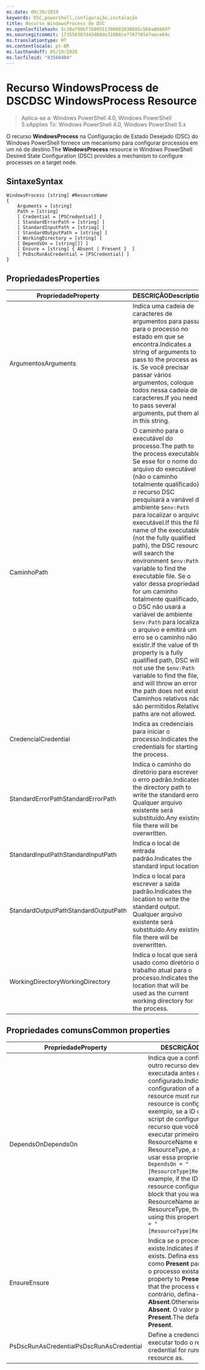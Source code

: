 ```yaml
---
ms.date: 09/20/2019
keywords: DSC,powershell,configuração,instalação
title: Recurso WindowsProcess de DSC
ms.openlocfilehash: 5c30af98bf7b99551396082630605c566a866697
ms.sourcegitcommit: 173556307d45d88de31086ce776770547eece64c
ms.translationtype: HT
ms.contentlocale: pt-BR
ms.lasthandoff: 05/19/2020
ms.locfileid: "83560484"
---
```

# <a name="dsc-windowsprocess-resource"></a><span data-ttu-id="61048-103">Recurso WindowsProcess de DSC</span><span class="sxs-lookup"><span data-stu-id="61048-103">DSC WindowsProcess Resource</span></span>

> <span data-ttu-id="61048-104">Aplica-se a: Windows PowerShell 4.0, Windows PowerShell 5.x</span><span class="sxs-lookup"><span data-stu-id="61048-104">Applies To: Windows PowerShell 4.0, Windows PowerShell 5.x</span></span>

<span data-ttu-id="61048-105">O recurso **WindowsProcess** na Configuração de Estado Desejado (DSC) do Windows PowerShell fornece um mecanismo para configurar processos em um nó de destino.</span><span class="sxs-lookup"><span data-stu-id="61048-105">The **WindowsProcess** resource in Windows PowerShell Desired State Configuration (DSC) provides a mechanism to configure processes on a target node.</span></span>

## <a name="syntax"></a><span data-ttu-id="61048-106">Sintaxe</span><span class="sxs-lookup"><span data-stu-id="61048-106">Syntax</span></span>

```Syntax
WindowsProcess [string] #ResourceName
{
    Arguments = [string]
    Path = [string]
    [ Credential = [PSCredential] ]
    [ StandardErrorPath = [string] ]
    [ StandardInputPath = [string] ]
    [ StandardOutputPath = [string] ]
    [ WorkingDirectory = [string] ]
    [ DependsOn = [string[]] ]
    [ Ensure = [string] { Absent | Present }  ]
    [ PsDscRunAsCredential = [PSCredential] ]
}
```

## <a name="properties"></a><span data-ttu-id="61048-107">Propriedades</span><span class="sxs-lookup"><span data-stu-id="61048-107">Properties</span></span>

|<span data-ttu-id="61048-108">Propriedade</span><span class="sxs-lookup"><span data-stu-id="61048-108">Property</span></span> |<span data-ttu-id="61048-109">DESCRIÇÃO</span><span class="sxs-lookup"><span data-stu-id="61048-109">Description</span></span> |
|---|---|
|<span data-ttu-id="61048-110">Argumentos</span><span class="sxs-lookup"><span data-stu-id="61048-110">Arguments</span></span> |<span data-ttu-id="61048-111">Indica uma cadeia de caracteres de argumentos para passar para o processo no estado em que se encontra.</span><span class="sxs-lookup"><span data-stu-id="61048-111">Indicates a string of arguments to pass to the process as-is.</span></span> <span data-ttu-id="61048-112">Se você precisar passar vários argumentos, coloque todos nessa cadeia de caracteres.</span><span class="sxs-lookup"><span data-stu-id="61048-112">If you need to pass several arguments, put them all in this string.</span></span> |
|<span data-ttu-id="61048-113">Caminho</span><span class="sxs-lookup"><span data-stu-id="61048-113">Path</span></span> |<span data-ttu-id="61048-114">O caminho para o executável do processo.</span><span class="sxs-lookup"><span data-stu-id="61048-114">The path to the process executable.</span></span> <span data-ttu-id="61048-115">Se esse for o nome do arquivo do executável (não o caminho totalmente qualificado), o recurso DSC pesquisará a variável de ambiente `$env:Path` para localizar o arquivo executável.</span><span class="sxs-lookup"><span data-stu-id="61048-115">If this the file name of the executable (not the fully qualified path), the DSC resource will search the environment `$env:Path` variable to find the executable file.</span></span> <span data-ttu-id="61048-116">Se o valor dessa propriedade for um caminho totalmente qualificado, o DSC não usará a variável de ambiente `$env:Path` para localizar o arquivo e emitirá um erro se o caminho não existir.</span><span class="sxs-lookup"><span data-stu-id="61048-116">If the value of this property is a fully qualified path, DSC will not use the `$env:Path` variable to find the file, and will throw an error if the path does not exist.</span></span> <span data-ttu-id="61048-117">Caminhos relativos não são permitidos.</span><span class="sxs-lookup"><span data-stu-id="61048-117">Relative paths are not allowed.</span></span> |
|<span data-ttu-id="61048-118">Credencial</span><span class="sxs-lookup"><span data-stu-id="61048-118">Credential</span></span> |<span data-ttu-id="61048-119">Indica as credenciais para iniciar o processo.</span><span class="sxs-lookup"><span data-stu-id="61048-119">Indicates the credentials for starting the process.</span></span> |
|<span data-ttu-id="61048-120">StandardErrorPath</span><span class="sxs-lookup"><span data-stu-id="61048-120">StandardErrorPath</span></span> |<span data-ttu-id="61048-121">Indica o caminho do diretório para escrever o erro padrão.</span><span class="sxs-lookup"><span data-stu-id="61048-121">Indicates the directory path to write the standard error.</span></span> <span data-ttu-id="61048-122">Qualquer arquivo existente será substituído.</span><span class="sxs-lookup"><span data-stu-id="61048-122">Any existing file there will be overwritten.</span></span> |
|<span data-ttu-id="61048-123">StandardInputPath</span><span class="sxs-lookup"><span data-stu-id="61048-123">StandardInputPath</span></span> |<span data-ttu-id="61048-124">Indica o local de entrada padrão.</span><span class="sxs-lookup"><span data-stu-id="61048-124">Indicates the standard input location.</span></span> |
|<span data-ttu-id="61048-125">StandardOutputPath</span><span class="sxs-lookup"><span data-stu-id="61048-125">StandardOutputPath</span></span> |<span data-ttu-id="61048-126">Indica o local para escrever a saída padrão.</span><span class="sxs-lookup"><span data-stu-id="61048-126">Indicates the location to write the standard output.</span></span> <span data-ttu-id="61048-127">Qualquer arquivo existente será substituído.</span><span class="sxs-lookup"><span data-stu-id="61048-127">Any existing file there will be overwritten.</span></span> |
|<span data-ttu-id="61048-128">WorkingDirectory</span><span class="sxs-lookup"><span data-stu-id="61048-128">WorkingDirectory</span></span> |<span data-ttu-id="61048-129">Indica o local que será usado como diretório de trabalho atual para o processo.</span><span class="sxs-lookup"><span data-stu-id="61048-129">Indicates the location that will be used as the current working directory for the process.</span></span> |

## <a name="common-properties"></a><span data-ttu-id="61048-130">Propriedades comuns</span><span class="sxs-lookup"><span data-stu-id="61048-130">Common properties</span></span>

|<span data-ttu-id="61048-131">Propriedade</span><span class="sxs-lookup"><span data-stu-id="61048-131">Property</span></span> |<span data-ttu-id="61048-132">DESCRIÇÃO</span><span class="sxs-lookup"><span data-stu-id="61048-132">Description</span></span> |
|---|---|
|<span data-ttu-id="61048-133">DependsOn</span><span class="sxs-lookup"><span data-stu-id="61048-133">DependsOn</span></span> |<span data-ttu-id="61048-134">Indica que a configuração de outro recurso deve ser executada antes de ele ser configurado.</span><span class="sxs-lookup"><span data-stu-id="61048-134">Indicates that the configuration of another resource must run before this resource is configured.</span></span> <span data-ttu-id="61048-135">Por exemplo, se a ID do bloco de script de configuração do recurso que você deseja executar primeiro for ResourceName e seu tipo for ResourceType, a sintaxe para usar essa propriedade será `DependsOn = "[ResourceType]ResourceName"`.</span><span class="sxs-lookup"><span data-stu-id="61048-135">For example, if the ID of the resource configuration script block that you want to run first is ResourceName and its type is ResourceType, the syntax for using this property is `DependsOn = "[ResourceType]ResourceName"`.</span></span> |
|<span data-ttu-id="61048-136">Ensure</span><span class="sxs-lookup"><span data-stu-id="61048-136">Ensure</span></span> |<span data-ttu-id="61048-137">Indica se o processo existe.</span><span class="sxs-lookup"><span data-stu-id="61048-137">Indicates if the process exists.</span></span> <span data-ttu-id="61048-138">Defina essa propriedade como **Present** para garantir que o processo exista.</span><span class="sxs-lookup"><span data-stu-id="61048-138">Set this property to **Present** to ensure that the process exists.</span></span> <span data-ttu-id="61048-139">Caso contrário, defina-a como **Absent**.</span><span class="sxs-lookup"><span data-stu-id="61048-139">Otherwise, set it to **Absent**.</span></span> <span data-ttu-id="61048-140">O valor padrão é **Present**.</span><span class="sxs-lookup"><span data-stu-id="61048-140">The default value is **Present**.</span></span> |
|<span data-ttu-id="61048-141">PsDscRunAsCredential</span><span class="sxs-lookup"><span data-stu-id="61048-141">PsDscRunAsCredential</span></span> |<span data-ttu-id="61048-142">Define a credencial para executar todo o recurso.</span><span class="sxs-lookup"><span data-stu-id="61048-142">Sets the credential for running the entire resource as.</span></span> |
